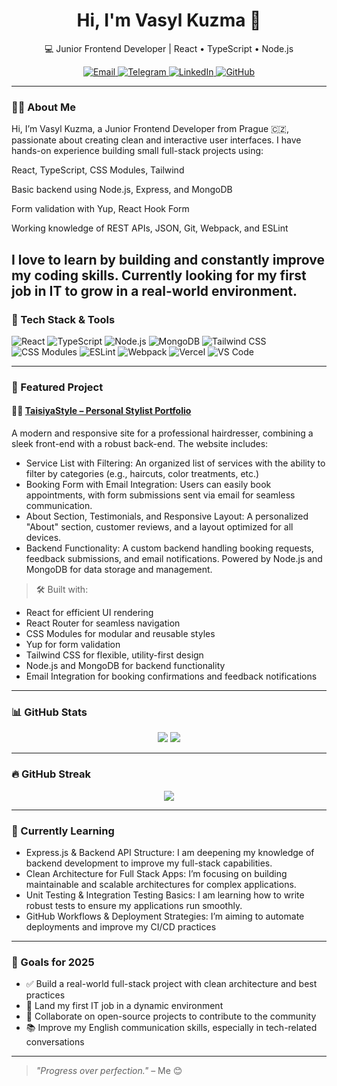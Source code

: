 <h1 align="center">Hi, I'm Vasyl Kuzma 👋</h1>

<p align="center">
  💻 Junior Frontend Developer | React • TypeScript • Node.js  
</p>

<p align="center">
  <a href="mailto:kuzmavasil.v@gmail.com">
    <img src="https://img.shields.io/badge/Email-D14836?style=flat&logo=gmail&logoColor=white" alt="Email" />
  </a>
  <a href="https://t.me/Vasyl_Kuzma">
    <img src="https://img.shields.io/badge/Telegram-2CA5E0?style=flat&logo=telegram&logoColor=white" alt="Telegram" />
  </a>
  <a href="https://www.linkedin.com/in/vasylkuzma/">
    <img src="https://img.shields.io/badge/LinkedIn-0077B5?style=flat&logo=linkedin&logoColor=white" alt="LinkedIn" />
  </a>
  <a href="https://github.com/kuzmavasil74">
    <img src="https://img.shields.io/github/followers/kuzmavasil74?style=flat&label=GitHub&logo=github" alt="GitHub" />
  </a>
</p>

---

### 👨‍💻 About Me

Hi, I’m Vasyl Kuzma, a Junior Frontend Developer from Prague 🇨🇿, passionate about creating clean and interactive user interfaces. I have hands-on experience building small full-stack projects using:

React, TypeScript, CSS Modules, Tailwind

Basic backend using Node.js, Express, and MongoDB

Form validation with Yup, React Hook Form

Working knowledge of REST APIs, JSON, Git, Webpack, and ESLint

I love to learn by building and constantly improve my coding skills.
Currently looking for my first job in IT to grow in a real-world environment.
---

### 🔧 Tech Stack & Tools

![React](https://img.shields.io/badge/-React-61DAFB?style=flat-square&logo=react)
![TypeScript](https://img.shields.io/badge/-TypeScript-3178C6?style=flat-square&logo=typescript)
![Node.js](https://img.shields.io/badge/-Node.js-339933?style=flat-square&logo=nodedotjs)
![MongoDB](https://img.shields.io/badge/-MongoDB-47A248?style=flat-square&logo=mongodb)
![Tailwind CSS](https://img.shields.io/badge/-Tailwind-38B2AC?style=flat-square&logo=tailwind-css)
![CSS Modules](https://img.shields.io/badge/-CSS%20Modules-blue?style=flat-square)
![ESLint](https://img.shields.io/badge/-ESLint-4B32C3?style=flat-square&logo=eslint)
![Webpack](https://img.shields.io/badge/-Webpack-8DD6F9?style=flat-square&logo=webpack)
![Vercel](https://img.shields.io/badge/-Vercel-000000?style=flat-square&logo=vercel)
![VS Code](https://img.shields.io/badge/-VS%20Code-007ACC?style=flat-square&logo=visual-studio-code)

---

### 🚀 Featured Project

#### 💇‍♀️ [TaisiyaStyle – Personal Stylist Portfolio](https://taisiyastyle.vercel.app/)


A modern and responsive site for a professional hairdresser, combining a sleek front-end with a robust back-end. The website includes:

- Service List with Filtering: An organized list of services with the ability to filter by categories (e.g., haircuts, color treatments, etc.)
- Booking Form with Email Integration: Users can easily book appointments, with form submissions sent via email for seamless communication.
- About Section, Testimonials, and Responsive Layout: A personalized "About" section, customer reviews, and a layout optimized for all devices.
- Backend Functionality: A custom backend handling booking requests, feedback submissions, and email notifications. Powered by Node.js and MongoDB for data storage and management.

> 🛠 Built with:
> 
- React for efficient UI rendering
- React Router for seamless navigation
- CSS Modules for modular and reusable styles
- Yup for form validation
- Tailwind CSS for flexible, utility-first design
- Node.js and MongoDB for backend functionality
- Email Integration for booking confirmations and feedback notifications

---

### 📊 GitHub Stats

<p align="center">
  <img src="https://github-readme-stats.vercel.app/api?username=kuzmavasil74&show_icons=true&theme=tokyonight&hide_border=true" />
  <img src="https://github-readme-stats.vercel.app/api/top-langs/?username=kuzmavasil74&layout=compact&theme=tokyonight&hide_border=true" />
</p>

---

### 🔥 GitHub Streak

<p align="center">
  <img src="https://streak-stats.demolab.com?user=kuzmavasil74&theme=tokyonight&hide_border=true" />
</p>

---


### 🧠 Currently Learning

- Express.js & Backend API Structure: I am deepening my knowledge of backend development to improve my full-stack capabilities.
- Clean Architecture for Full Stack Apps: I’m focusing on building maintainable and scalable architectures for complex applications.
- Unit Testing & Integration Testing Basics: I am learning how to write robust tests to ensure my applications run smoothly.
- GitHub Workflows & Deployment Strategies: I’m aiming to automate deployments and improve my CI/CD practices

---

### 🎯 Goals for 2025

- ✅ Build a real-world full-stack project with clean architecture and best practices
- 🚀 Land my first IT job in a dynamic environment
- 🤝 Collaborate on open-source projects to contribute to the community
- 📚 Improve my English communication skills, especially in tech-related conversations

---

> _"Progress over perfection."_ – Me 😊
